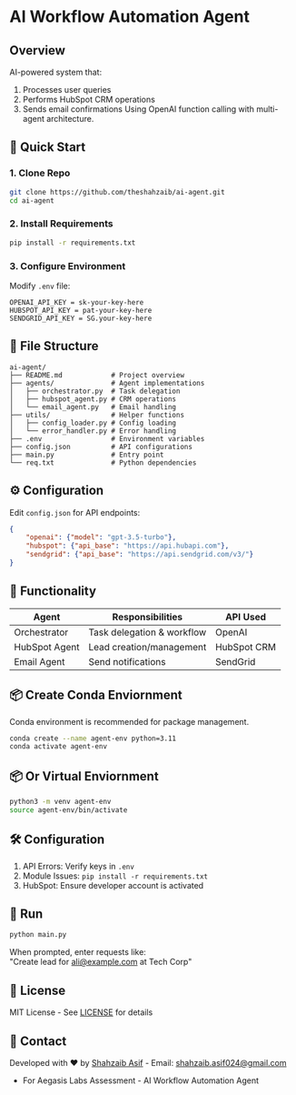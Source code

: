 <!-- ```markdown -->
# AI Workflow Automation Agent

## Overview
AI-powered system that:
1. Processes user queries
2. Performs HubSpot CRM operations
3. Sends email confirmations
Using OpenAI function calling with multi-agent architecture.

## 🚀 Quick Start

### 1. Clone Repo
```bash
git clone https://github.com/theshahzaib/ai-agent.git
cd ai-agent
```

### 2. Install Requirements
```bash
pip install -r requirements.txt
```

### 3. Configure Environment
Modify `.env` file:
```env
OPENAI_API_KEY = sk-your-key-here
HUBSPOT_API_KEY = pat-your-key-here
SENDGRID_API_KEY = SG.your-key-here
```



## 📂 File Structure
```
ai-agent/
├── README.md            # Project overview
├── agents/              # Agent implementations
│   ├── orchestrator.py  # Task delegation
│   ├── hubspot_agent.py # CRM operations
│   └── email_agent.py   # Email handling
├── utils/               # Helper functions
│   ├── config_loader.py # Config loading
│   └── error_handler.py # Error handling
├── .env                 # Environment variables
├── config.json          # API configurations
├── main.py              # Entry point
└── req.txt              # Python dependencies
```

## ⚙️ Configuration
Edit `config.json` for API endpoints:
```json
{
    "openai": {"model": "gpt-3.5-turbo"},
    "hubspot": {"api_base": "https://api.hubapi.com"},
    "sendgrid": {"api_base": "https://api.sendgrid.com/v3/"}
}
```

## 🔧 Functionality
| Agent          | Responsibilities                | API Used       |
|----------------|---------------------------------|----------------|
| Orchestrator   | Task delegation & workflow      | OpenAI         |
| HubSpot Agent  | Lead creation/management        | HubSpot CRM    |
| Email Agent    | Send notifications              | SendGrid       |

## 📦 Create Conda Enviornment
Conda environment is recommended for package management.
```bash
conda create --name agent-env python=3.11
conda activate agent-env
```

## 📦 Or Virtual Enviornment
```bash
python3 -m venv agent-env
source agent-env/bin/activate
```

## 🛠️ Configuration
1. API Errors: Verify keys in `.env`
2. Module Issues: `pip install -r requirements.txt`
3. HubSpot: Ensure developer account is activated

## 🚀 Run
```bash
python main.py
```
When prompted, enter requests like:  
"Create lead for ali@example.com at Tech Corp"

## 📜 License
MIT License - See [LICENSE](LICENSE) for details

## 📧 Contact
Developed with ❤️ by [Shahzaib Asif](https://bit.ly/shahzaibcv) -
Email: shahzaib.asif024@gmail.com

- For Aegasis Labs Assessment - AI Workflow Automation Agent
